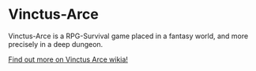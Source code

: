 Vinctus-Arce
============

Vinctus-Arce is a RPG-Survival game placed in a fantasy world, and more precisely in a deep dungeon.

[Find out more on Vinctus Arce wikia!](https://github.com/ArrowganceStudios/Vinctus-Arce/wiki)
